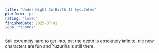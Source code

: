 ```yaml
---
title: "Under Night In-Birth II Sys:Celes"
platform: "pc"
rating: "loved"
finishedDate: 2025-07-01
igdb: "260087"
---
```


Still extremely hard to get into, but the depth is absolutely infinite, the new characters are fun and Yuzuriha is still there.
